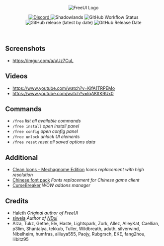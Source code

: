 <p align="center"><img src="https://i.imgur.com/GRLVXDx.png" alt="FreeUI Logo" /></p>
<div align="center">
  <a href="https://discord.gg/86wbfZXxn7">
    <img src="https://img.shields.io/badge/Discord-FreeUI-blueviolet?style=flat-square" alt="Discord" />
  </a> <img src="https://img.shields.io/badge/WOW-Shadowlands-orange?style=flat-square" alt="Shadowlands"> <img alt="GitHub Workflow Status" src="https://img.shields.io/github/workflow/status/Solor/FreeUI/Release?style=flat-square"> <img alt="GitHub release (latest by date)" src="https://img.shields.io/github/v/release/Solor/FreeUI?style=flat-square"> <img alt="GitHub Release Date" src="https://img.shields.io/github/release-date/Solor/FreeUI?style=flat-square">
</div>
<br>
<br>

## Screenshots
*  https://imgur.com/a/uUz7CuL

## Videos
*  https://www.youtube.com/watch?v=KjfA1TRPEMo
*  https://www.youtube.com/watch?v=IqAKltKRUx0

## Commands
*  `/free` <em>list all available commands</em>
*  `/free install` <em>open install panel</em>
*  `/free config` <em>open config panel</em>
*  `/free unlock` <em>unlock UI elements</em>
*  `/free reset` <em>reset all saved options data</em>

## Additional
*  [Clean Icons - Mechagnome Edition](https://www.wowinterface.com/downloads/info25064-CleanIcons-MechagnomeEdition.html#info) <em>Icons replacement with high resolution</em>
*  [Chinese font pack](https://1drv.ms/u/s!AocaDk73Gt7sgrZmwW0iTELqw2uQvQ?e=OQVeHe) <em>Fonts replacement for Chinese game client</em>
*  [CurseBreaker](https://github.com/AcidWeb/CurseBreaker) <em>WOW addons manager</em>

## Credits
*  [Haleth](https://github.com/Haleth) <em>Original author of [FreeUI](https://github.com/Haleth/FreeUI)</em>
*  [siweia](https://github.com/siweia) <em>Author of [NDui](https://github.com/siweia/NDui)</em>
*  Alza, Tukz, Gethe, Elv, Haste, Lightspark, Zork, Allez, AlleyKat, Caellian, p3lim, Shantalya, tekkub, Tuller, Wildbreath, aduth, silverwind, Nibelheim, humfras, aliluya555, Paojy, Rubgrsch, EKE, fang2hou, lilbitz95

